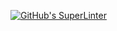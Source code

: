 [![GitHub's SuperLinter](https://github.com/ICS20-Programming-Ioana-M/Unit3-01-HTML-AreaTrapezoid/workflows/GitHub's%20Super%20Linter/badge.svg)](https://github.com/ICS20-Programming-Ioana-M/Unit3-01-HTML-AreaTrapezoid/actions)